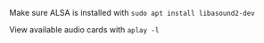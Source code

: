 Make sure ALSA is installed with `sudo apt install libasound2-dev`

View available audio cards with `aplay -l`
